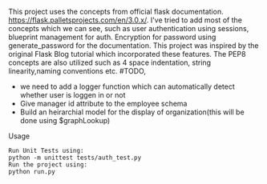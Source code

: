 This project uses the concepts from  official flask documentation. https://flask.palletsprojects.com/en/3.0.x/. I've tried to add most of the concepts which we can see, such as user authentication using sessions, blueprint management for auth.
Encryption for password using generate_password for the documentation. This project was inspired by the original Flask Blog tutorial which incorporated these features. The PEP8 concepts are also utilized such as 4 space indentation, 
string linearity,naming conventions etc.
#TODO,
* we need to add a logger function which can automatically detect whether user is loggen in or not
* Give manager id attribute to the employee schema
* Build an heirarchial model for the display of organization(this will be done using $graphLookup)

Usage
```
Run Unit Tests using:
python -m unittest tests/auth_test.py
Run the project using:
python run.py

```
